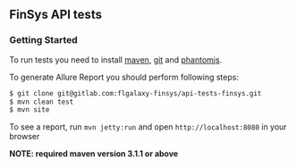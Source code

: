 [phantomjs]: http://phantomjs.org/download.html
[maven]: http://maven.apache.org/
[git]: http://git-scm.com/

## FinSys API tests

### Getting Started

To run tests you need to install [maven][maven], [git][git] and [phantomjs][phantomjs].

To generate Allure Report you should perform following steps:

```bash
$ git clone git@gitlab.com:flgalaxy-finsys/api-tests-finsys.git
$ mvn clean test
$ mvn site
```

To see a report, run `mvn jetty:run` and open `http://localhost:8080` in your browser

**NOTE: required maven version 3.1.1 or above**
